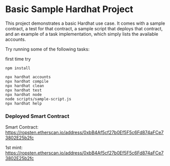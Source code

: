 # Basic Sample Hardhat Project

This project demonstrates a basic Hardhat use case. It comes with a sample contract, a test for that contract, a sample script that deploys that contract, and an example of a task implementation, which simply lists the available accounts.

Try running some of the following tasks:

first time try
```shell
npm install
```

```shell
npx hardhat accounts
npx hardhat compile
npx hardhat clean
npx hardhat test
npx hardhat node
node scripts/sample-script.js
npx hardhat help
```
### Deployed Smart Contract
Smart Contract: https://ropsten.etherscan.io/address/0xbB4Af5cf27b0Ef5F5c6Fd874aFCe73802E25b2fc

1st mint: https://ropsten.etherscan.io/address/0xbB4Af5cf27b0Ef5F5c6Fd874aFCe73802E25b2fc
